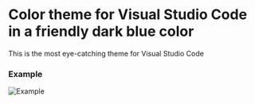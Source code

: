 # Color theme for Visual Studio Code in a friendly dark blue color
This is the most eye-catching theme for Visual Studio Code

### Example

![Example](https://https://github.com/gorkovv/vs-classic-dark-blue/pic1.png)

